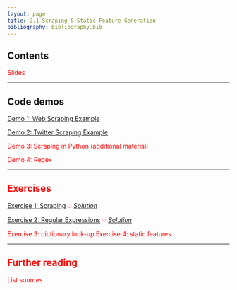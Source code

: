 ```yaml
---
layout: page
title: 2.1 Scraping & Static Feature Generation
bibliography: bibliography.bib
---
```


## Contents

<span style="color: red;">
Slides
</span>

***

## Code demos

[Demo 1: Web Scraping Example](demos/scraping_twitter.html)

[Demo 2: Twitter Scraping Example](demos/scraping_web.html)


<span style="color: red;">
Demo 3: Scraping in Python (additional material)
  
Demo 4: Regex

***

## Exercises

[Exercise 1: Scraping](exercises/scraping_task.ipynb)
💡 [*Solution*](exercises/scraping_solution.ipynb)

[Exercise 2: Regular Expressions](exercises/regex_task.ipynb)
💡 [*Solution*](exercises/regex_solution.ipynb)

<span style="color: red;">

Exercise 3: dictionary look-up
Exercise 4: static features
</span>

***

## Further reading

<span style="color: red;">
List sources
</span>
